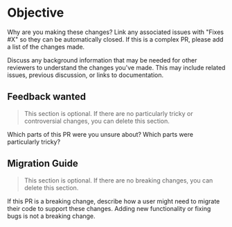 # Objective

Why are you making these changes?
Link any associated issues with "Fixes #X" so they can be automatically closed.
If this is a complex PR, please add a list of the changes made.

Discuss any background information that may be needed for other reviewers to understand the changes you've made.
This may include related issues, previous discussion, or links to documentation.

## Feedback wanted

> This section is optional. If there are no particularly tricky or controversial changes, you can delete this section.

Which parts of this PR were you unsure about? Which parts were particularly tricky?

## Migration Guide

> This section is optional. If there are no breaking changes, you can delete this section.

If this PR is a breaking change, describe how a user might need to migrate their code to support these changes.
Adding new functionality or fixing bugs is not a breaking change.
